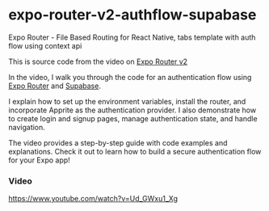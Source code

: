 # expo-router-v2-authflow-supabase
Expo Router - File Based Routing for React Native, tabs template with auth flow using context api


This is source code from the video on [Expo Router v2](https://blog.expo.dev/introducing-expo-router-v2-3850fd5c3ca1)

In the video, I walk you through the code for an authentication flow using [Expo Router](https://docs.expo.dev/routing/introduction/) and [Supabase](https://supabase.com/). 

I explain how to set up the environment variables, install the router, and incorporate Apprite as the authentication provider. I also demonstrate how to create login and signup pages, manage authentication state, and handle navigation. 

The video provides a step-by-step guide with code examples and explanations. Check it out to learn how to build a secure authentication flow for your Expo app!

### Video 
https://www.youtube.com/watch?v=Ud_GWxu1_Xg
